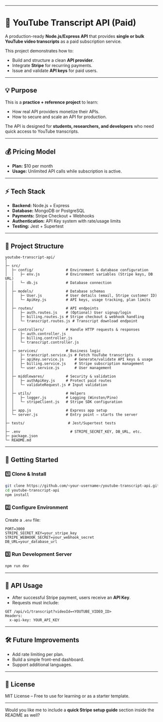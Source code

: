 

---

# 📡 YouTube Transcript API (Paid)

A production-ready **Node.js/Express API** that provides
**single or bulk YouTube video transcripts** as a paid subscription service.

This project demonstrates how to:

* Build and structure a clean **API provider**.
* Integrate **Stripe** for recurring payments.
* Issue and validate **API keys** for paid users.

---

## 💡 Purpose

This is a **practice + reference project** to learn:

* How real API providers monetize their APIs.
* How to secure and scale an API for production.

The API is designed for **students, researchers, and developers**
who need quick access to YouTube transcripts.

---

## 💰 Pricing Model

* **Plan:** \$10 per month
* **Usage:** Unlimited API calls while subscription is active.

---

## ⚡ Tech Stack

* **Backend:** Node.js + Express
* **Database:** MongoDB or PostgreSQL
* **Payments:** Stripe Checkout + Webhooks
* **Authentication:** API Key system with rate/usage limits
* **Testing:** Jest + Supertest

---

## 📂 Project Structure

```
youtube-transcript-api/
│
├─ src/
│  ├─ config/               # Environment & database configuration
│  │   ├─ env.js            # Environment variables (Stripe keys, DB URL)
│  │   └─ db.js             # Database connection
│  │
│  ├─ models/               # Database schemas
│  │   ├─ User.js           # User details (email, Stripe customer ID)
│  │   └─ ApiKey.js         # API keys, usage tracking, plan limits
│  │
│  ├─ routes/               # API endpoints
│  │   ├─ auth.routes.js    # (Optional) User signup/login
│  │   ├─ billing.routes.js # Stripe checkout & webhook handling
│  │   └─ transcript.routes.js # Transcript download endpoint
│  │
│  ├─ controllers/          # Handle HTTP requests & responses
│  │   ├─ auth.controller.js
│  │   ├─ billing.controller.js
│  │   └─ transcript.controller.js
│  │
│  ├─ services/             # Business logic
│  │   ├─ transcript.service.js # Fetch YouTube transcripts
│  │   ├─ apiKey.service.js     # Generate/validate API keys & usage
│  │   ├─ billing.service.js    # Stripe subscription management
│  │   └─ user.service.js       # User management
│  │
│  ├─ middlewares/          # Security & validation
│  │   ├─ authApiKey.js     # Protect paid routes
│  │   └─ validateRequest.js # Input validation
│  │
│  ├─ utils/                # Helpers
│  │   ├─ logger.js         # Logging (Winston/Pino)
│  │   └─ stripeClient.js   # Stripe SDK configuration
│  │
│  ├─ app.js                # Express app setup
│  └─ server.js             # Entry point – starts the server
│
├─ tests/                    # Jest/Supertest tests
│
├─ .env                       # STRIPE_SECRET_KEY, DB_URL, etc.
├─ package.json
└─ README.md
```

---

## 🚀 Getting Started

### 1️⃣ Clone & Install

```bash
git clone https://github.com/<your-username>/youtube-transcript-api.git
cd youtube-transcript-api
npm install
```

### 2️⃣ Configure Environment

Create a `.env` file:

```
PORT=3000
STRIPE_SECRET_KEY=your_stripe_key
STRIPE_WEBHOOK_SECRET=your_webhook_secret
DB_URL=your_database_url
```

### 3️⃣ Run Development Server

```bash
npm run dev
```

---

## 🔑 API Usage

* After successful Stripe payment, users receive an **API Key**.
* Requests must include:

```
GET /api/v1/transcript?videoId=<YOUTUBE_VIDEO_ID>
Headers:
  x-api-key: YOUR_API_KEY
```

---

## 🛠️ Future Improvements

* Add rate limiting per plan.
* Build a simple front-end dashboard.
* Support additional languages.

---

## 📜 License

MIT License – Free to use for learning or as a starter template.

---

Would you like me to include a **quick Stripe setup guide** section inside the README as well?
